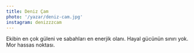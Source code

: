 ```yaml
---
title: Deniz Çam
photo: '/yazar/deniz-cam.jpg'
instagram: denizzzcam
---
```

Ekibin en çok güleni ve sabahları en enerjik olanı. Hayal gücünün sınırı yok. Mor hassas noktası.